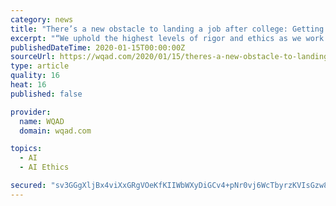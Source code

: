 ```yaml
---
category: news
title: "There’s a new obstacle to landing a job after college: Getting approved by AI"
excerpt: "“We uphold the highest levels of rigor and ethics as we work every day to increase fairness and objectivity in the hiring process,” the company said. To get a sense for what it’s actually like to be knowingly graded by a computer, I recently tried out a simulator that’s available online from Los Angeles-based startup Yobs, which uses ..."
publishedDateTime: 2020-01-15T00:00:00Z
sourceUrl: https://wqad.com/2020/01/15/theres-a-new-obstacle-to-landing-a-job-after-college-getting-approved-by-ai/
type: article
quality: 16
heat: 16
published: false

provider:
  name: WQAD
  domain: wqad.com

topics:
  - AI
  - AI Ethics

secured: "sv3GGgXljBx4viXxGRgVOeKfKIIWbWXyDiGCv4+pNr0vj6WcTbyrzKVIsGzw8y7RacyqJIWVOry15i3cBFK+/fFqrQunA4507y9wOlxLYHGCu3jLwavWeF2tbMsDGG4g38eRdwbqe9r2WLdWmkPMdDEtWdvmZqD1Fd4QZ9Pt6b3fkh4/P2HEQ0+I4w3Rp68aZ6qA/WyLUTm3WD8sJICmLgB0v/fSCAgbbU40baiQe8lWOWjAOOOKEeU0Sy+zpEpwcb7GLNfkzZYXNmrurpEMa4jq5pgStO11Yadf/yHGUMNABdwWB+rNjnypbtODNVmZoDMGfbWhkNqlXUbb30y8T1gssSWskQpOOGirRw+Gw/V5e77megCRb9+IVCkfvYmVOp1r4zee0wHGr3liH+q5aCknPRBdxVllx2WQtKfUYN3RdFKhLz4RLCNMfwkHoR8zmsWJgVUgJ9jwkbKEiVg3mA==;AWMShvT47yR5sUAVLEBvFQ=="
---
```


